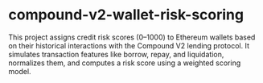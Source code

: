 # compound-v2-wallet-risk-scoring
This project assigns credit risk scores (0–1000) to Ethereum wallets based on their historical interactions with the Compound V2 lending protocol. It simulates transaction features like borrow, repay, and liquidation, normalizes them, and computes a risk score using a weighted scoring model.
